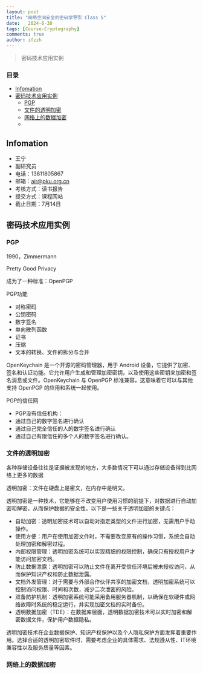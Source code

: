 ```yaml
---
layout: post
title: "网络空间安全的密码学导引 Class 5"
date:   2024-6-30
tags: [Course-Cryptography]
comments: true
author: ifzzh
---
```


> 密码技术应用实例


<!-- more -->

### 目录

- [Infomation](#infomation)
- [密码技术应用实例](#密码技术应用实例)
  - [PGP](#pgp)
  - [文件的透明加密](#文件的透明加密)
  - [网络上的数据加密](#网络上的数据加密)
  - [](#)


## Infomation

* 王宁
* 副研究员
* 电话：13811805867
* 邮箱：air@pku.org.cn
* 考核方式：读书报告
* 提交方式：课程网站
* 截止日期：7月14日


## 密码技术应用实例

### PGP
1990，Zimmermann

Pretty Good Privacy

成为了一种标准：OpenPGP

PGP功能
* 对称密码
* 公钥密码
* 数字签名
* 单向散列函数
* 证书
* 压缩
* 文本的转换、文件的拆分与合并


OpenKeychain 是一个开源的密码管理器，用于 Android 设备，它提供了加密、签名和认证功能。它允许用户生成和管理加密密钥，以及使用这些密钥来加密和签名消息或文件。OpenKeychain 与 OpenPGP 标准兼容，这意味着它可以与其他支持 OpenPGP 的应用和系统一起使用。

PGP的信任网
* PGP没有信任机构：
* 通过自己的数字签名进行确认
* 通过自己完全信任的人的数字签名进行确认
* 通过自己有限信任的多个人的数字签名进行确认。

### 文件的透明加密
各种存储设备往往是证据被发现的地方，大多数情况下可以通过存储设备得到比网络上更多的数据

透明加密：文件在硬盘上是密文，在内存中是明文。

透明加密是一种技术，它能够在不改变用户使用习惯的前提下，对数据进行自动加密和解密，从而保护数据的安全性。以下是一些关于透明加密的关键点：

* 自动加密：透明加密技术可以自动对指定类型的文件进行加密，无需用户手动操作。
* 使用方便：用户在使用加密文件时，不需要改变原有的操作习惯，系统会自动处理加密和解密过程。
* 内部权限管理：透明加密系统可以实现精细的权限控制，确保只有授权用户才能访问加密文档。
* 防止数据泄露：透明加密可以防止文件在离开受信任环境后被未授权访问，从而保护知识产权和防止数据泄露。
* 文档外发管理：对于需要与外部合作伙伴共享的加密文档，透明加密系统可以控制访问权限、时间和次数，减少二次泄密的风险。
* 双备防护机制：透明加密系统可能采用备用服务器机制，以确保在软硬件或网络故障时系统的稳定运行，并实现加密文档的实时备份。
* 透明数据加密（TDE）：在数据库层面，透明数据加密技术可以实时加密和解密数据文件，保护用户数据隐私。
  
透明加密技术在企业数据保护、知识产权保护以及个人隐私保护方面发挥着重要作用。选择合适的透明加密软件时，需要考虑企业的具体需求、法规遵从性、IT环境兼容性以及服务质量等因素。



### 网络上的数据加密



### 



